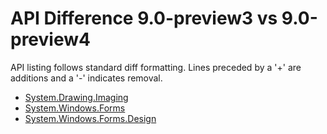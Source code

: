 # API Difference 9.0-preview3 vs 9.0-preview4

API listing follows standard diff formatting.
Lines preceded by a '+' are additions and a '-' indicates removal.

* [System.Drawing.Imaging](9.0-preview4_System.Drawing.Imaging.md)
* [System.Windows.Forms](9.0-preview4_System.Windows.Forms.md)
* [System.Windows.Forms.Design](9.0-preview4_System.Windows.Forms.Design.md)

